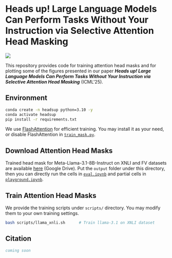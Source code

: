 # Heads up! Large Language Models Can Perform Tasks Without Your Instruction via Selective Attention Head Masking

![](https://icml.cc/media/PosterPDFs/ICML%202025/43598.png)

This repository provides code for training attention head masks and for plotting some of the figures presented in our paper ***Heads up! Large Language Models Can Perform Tasks Without Your Instruction via Selective Attention Head Masking*** (ICML'25).

## Environment
```bash
conda create -n headsup python=3.10 -y
conda activate headsup
pip install -r requirements.txt
```
We use [FlashAttention](https://github.com/Dao-AILab/flash-attention) for efficient training. You may install it as your need, or disable FlashAttention in [`train_mask.py`](train_mask.py).

## Download Attention Head Masks
Trained head mask for Meta-Llama-3.1-8B-Instruct on XNLI and FV datasets are available [here](https://drive.google.com/drive/folders/1tysu3InFFQC9xhCRhOcZCDl1WMYVg-7E?usp=sharing) (Google Drive). Put the `output` folder under this directory, then you can directly run the cells in [`eval.ipynb`](eval.ipynb) and partial cells in [`playground.ipynb`](playground.ipynb).

## Train Attention Head Masks
We provide the training scripts under `scripts/` directory. You may modify them to your own training settings.

```bash
bash scripts/llama_xnli.sh      # Train llama-3.1 on XNLI dataset
```

## Citation
```bibtex
coming soon
```
